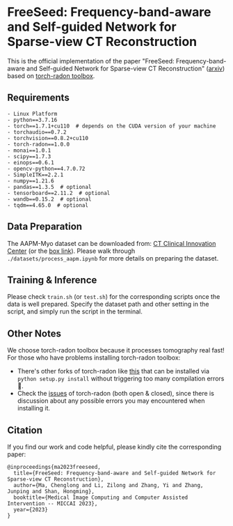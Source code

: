 # FreeSeed: Frequency-band-aware and Self-guided Network for Sparse-view CT Reconstruction
This is the official implementation of the paper "FreeSeed: Frequency-band-aware and Self-guided Network for Sparse-view CT Reconstruction" ([arxiv](https://arxiv.org/abs/2307.05890)) based on [torch-radon toolbox](https://github.com/matteo-ronchetti/torch-radon/tree/master).


## Requirements
```
- Linux Platform
- python==3.7.16
- torch==1.7.1+cu110  # depends on the CUDA version of your machine
- torchaudio==0.7.2
- torchvision==0.8.2+cu110
- torch-radon==1.0.0
- monai==1.0.1
- scipy==1.7.3
- einops==0.6.1
- opencv-python==4.7.0.72
- SimpleITK==2.2.1
- numpy==1.21.6
- pandas==1.3.5  # optional
- tensorboard==2.11.2  # optional
- wandb==0.15.2  # optional
- tqdm==4.65.0  # optional
```


## Data Preparation
The AAPM-Myo dataset can be downloaded from: [CT Clinical Innovation Center](https://ctcicblog.mayo.edu/2016-low-dose-ct-grand-challenge/)
(or the [box link](https://aapm.app.box.com/s/eaw4jddb53keg1bptavvvd1sf4x3pe9h/folder/144594475090)). Please walk through `./datasets/process_aapm.ipynb` for more details on preparing the dataset.



## Training & Inference
Please check `train.sh` (or `test.sh`) for the corresponding scripts once the data is well prepared. Specify the dataset path and other setting in the script, and simply run the script in the terminal.



## Other Notes
We choose torch-radon toolbox because it processes tomography real fast! For those who have problems installing torch-radon toolbox:
- There's other forks of torch-radon like [this](https://github.com/faebstn96/torch-radon) that can be installed via `python setup.py install` without triggering too many compilation errors🤔.
- Check the [issues](https://github.com/matteo-ronchetti/torch-radon/issues) of torch-radon (both open & closed), since there is discussion about any possible errors you may encountered when installing it.



## Citation
If you find our work and code helpful, please kindly cite the corresponding paper:
```
@inproceedings{ma2023freeseed,
  title={FreeSeed: Frequency-band-aware and Self-guided Network for Sparse-view CT Reconstruction},  
  author={Ma, Chenglong and Li, Zilong and Zhang, Yi and Zhang, Junping and Shan, Hongming}, 
  booktitle={Medical Image Computing and Computer Assisted Intervention -- MICCAI 2023},
  year={2023}
}
```
